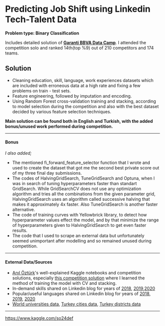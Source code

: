 # Predicting Job Shift using Linkedin Tech-Talent Data

__Problem type: Binary Classification__

Includes detailed solution of [__Garanti BBVA Data Camp__](https://www.kaggle.com/competitions/garanti-bbva-data-camp). I attended the competition solo and ranked 14th(top %9) out of 210 competitors and 174 teams. 

## Solution
* Cleaning education, skill, language, work experiences datasets which are included with erroneous data at a high rate and fixing a few problems on train - test sets.
* Feature engineering, followed by imputation and encoding.
* Using Random Forest cross-validation training and stacking, according to model selection during the competition and also with the best dataset decided by various feature selection techniques.

__Main solution can be found both in English and Turkish, with the added bonus/unused work performed during competition.__

***
#### Bonus
_I also added;_
* The mentioned fi_forward_feature_selector function that I wrote and used to create the dataset that got me the second best private score out of my three final day submissions.
* The codes of HalvingGridSearch, TuneGridSearch and Optuna, when I was in search of tuning hyperparameters faster than standart GridSearch. While GridSearchCV does not use any optimization algorithm and tries all the combinations from the given parameter grid, HalvingGridSearch uses an algorithm called successive halving that makes it approximately 4x faster. Also TuneGridSearch is another faster alternative.
* The code of training curves with Yellowbrick library, to detect how hyperparameter values effect the model, and by that minimize the range of hyperparameters given to HalvingGridSearch to get even faster results.
* The code that I used to scrape an external data but unfortunately seemed unimportant after modelling and so remained unused during competition.
***

#### External Data/Sources

* [Anıl Öztürk](https://github.com/nlztrk)'s well-explained Kaggle notebooks and competition solutions, especially [this competition solution](https://www.kaggle.com/code/nlztrk/3rd-place-solution-0-51376-0-47111?scriptVersionId=114222767&cellId=44) where I learned the method of training the model with CV and stacking.
* In-demand skills shared on Linkedin blog for years of [2018](https://www.linkedin.com/business/learning/blog/top-skills-and-courses/the-skills-companies-need-most-in-2018-and-the-courses-to-get), [2019](https://www.linkedin.com/business/learning/blog/top-skills-and-courses/the-skills-companies-need-most-in-2019-and-how-to-learn-them),[2020](https://www.linkedin.com/business/learning/blog/learning-and-development/most-in-demand-skills-2020)
* Popular/useful languages shared on Linkedin blog for years of [2018](https://www.linkedin.com/pulse/7-most-useful-languages-learn-2018-nikola-gizarovski/), [2019](https://www.linkedin.com/pulse/top-5-internet-languages-2019-matthew-nelson/), [2020](https://www.linkedin.com/pulse/15-best-languages-learn-2020-ofer-tirosh/)
* [World universities data](https://github.com/endSly/world-universities-csv), [Turkey cities data](https://github.com/yigith/TurkiyeSehirlerBolgeler), [Turkey districts data](https://github.com/volkansenturk/turkiye-iller-ilceler/blob/master/csvs/ilce.csv)
***





https://www.kaggle.com/so24def
